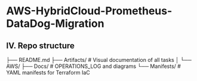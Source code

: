 # AWS-HybridCloud-Prometheus-DataDog-Migration

## IV. Repo structure

├── README.md
├── Artifacts/                # Visual documentation of all tasks
│   └── AWS/
├── Docs/                        # OPERATIONS_LOG and diagrams
└── Manifests/                   # YAML manifests for Terraform IaC
